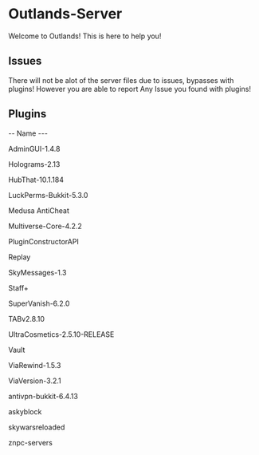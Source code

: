 # Outlands-Server
Welcome to Outlands! This is here to help you! 



## Issues
There will not be alot of the server files due to issues, bypasses with plugins! However you are able to report Any Issue you found with plugins!


## Plugins
-- Name ---

AdminGUI-1.4.8
	
Holograms-2.13
	
HubThat-10.1.184

LuckPerms-Bukkit-5.3.0

Medusa AntiCheat


Multiverse-Core-4.2.2

PluginConstructorAPI

Replay

SkyMessages-1.3

Staff+

SuperVanish-6.2.0

TABv2.8.10

UltraCosmetics-2.5.10-RELEASE

Vault

ViaRewind-1.5.3

ViaVersion-3.2.1

antivpn-bukkit-6.4.13

askyblock

skywarsreloaded

znpc-servers
